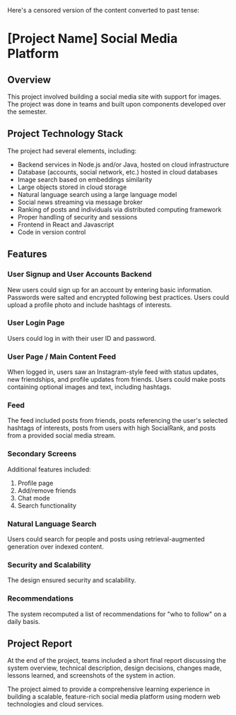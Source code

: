 Here's a censored version of the content converted to past tense:

# [Project Name] Social Media Platform

## Overview

This project involved building a social media site with support for images. The project was done in teams and built upon components developed over the semester.

## Project Technology Stack

The project had several elements, including:

* Backend services in Node.js and/or Java, hosted on cloud infrastructure
* Database (accounts, social network, etc.) hosted in cloud databases
* Image search based on embeddings similarity
* Large objects stored in cloud storage
* Natural language search using a large language model
* Social news streaming via message broker
* Ranking of posts and individuals via distributed computing framework
* Proper handling of security and sessions
* Frontend in React and Javascript
* Code in version control

## Features

### User Signup and User Accounts Backend

New users could sign up for an account by entering basic information. Passwords were salted and encrypted following best practices. Users could upload a profile photo and include hashtags of interests.

### User Login Page

Users could log in with their user ID and password.

### User Page / Main Content Feed

When logged in, users saw an Instagram-style feed with status updates, new friendships, and profile updates from friends. Users could make posts containing optional images and text, including hashtags.

### Feed

The feed included posts from friends, posts referencing the user's selected hashtags of interests, posts from users with high SocialRank, and posts from a provided social media stream.

### Secondary Screens

Additional features included:

1. Profile page
2. Add/remove friends
3. Chat mode
4. Search functionality

### Natural Language Search

Users could search for people and posts using retrieval-augmented generation over indexed content.

### Security and Scalability

The design ensured security and scalability.

### Recommendations

The system recomputed a list of recommendations for "who to follow" on a daily basis.

## Project Report

At the end of the project, teams included a short final report discussing the system overview, technical description, design decisions, changes made, lessons learned, and screenshots of the system in action.

The project aimed to provide a comprehensive learning experience in building a scalable, feature-rich social media platform using modern web technologies and cloud services.
